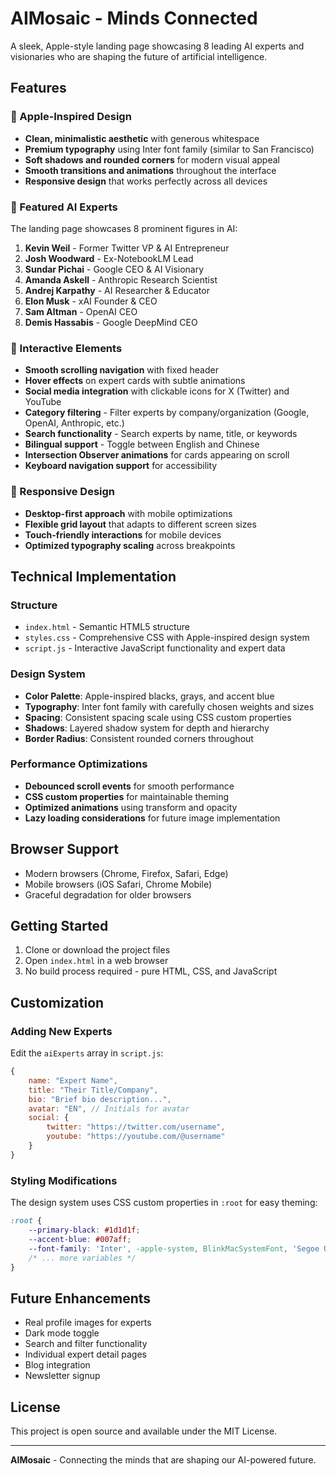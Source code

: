 # AIMosaic - Minds Connected

A sleek, Apple-style landing page showcasing 8 leading AI experts and visionaries who are shaping the future of artificial intelligence.

## Features

### 🎨 Apple-Inspired Design
- **Clean, minimalistic aesthetic** with generous whitespace
- **Premium typography** using Inter font family (similar to San Francisco)
- **Soft shadows and rounded corners** for modern visual appeal
- **Smooth transitions and animations** throughout the interface
- **Responsive design** that works perfectly across all devices

### 👥 Featured AI Experts
The landing page showcases 8 prominent figures in AI:

1. **Kevin Weil** - Former Twitter VP & AI Entrepreneur
2. **Josh Woodward** - Ex-NotebookLM Lead
3. **Sundar Pichai** - Google CEO & AI Visionary
4. **Amanda Askell** - Anthropic Research Scientist
5. **Andrej Karpathy** - AI Researcher & Educator
6. **Elon Musk** - xAI Founder & CEO
7. **Sam Altman** - OpenAI CEO
8. **Demis Hassabis** - Google DeepMind CEO

### 🚀 Interactive Elements
- **Smooth scrolling navigation** with fixed header
- **Hover effects** on expert cards with subtle animations
- **Social media integration** with clickable icons for X (Twitter) and YouTube
- **Category filtering** - Filter experts by company/organization (Google, OpenAI, Anthropic, etc.)
- **Search functionality** - Search experts by name, title, or keywords
- **Bilingual support** - Toggle between English and Chinese
- **Intersection Observer animations** for cards appearing on scroll
- **Keyboard navigation support** for accessibility

### 📱 Responsive Design
- **Desktop-first approach** with mobile optimizations
- **Flexible grid layout** that adapts to different screen sizes
- **Touch-friendly interactions** for mobile devices
- **Optimized typography scaling** across breakpoints

## Technical Implementation

### Structure
- `index.html` - Semantic HTML5 structure
- `styles.css` - Comprehensive CSS with Apple-inspired design system
- `script.js` - Interactive JavaScript functionality and expert data

### Design System
- **Color Palette**: Apple-inspired blacks, grays, and accent blue
- **Typography**: Inter font family with carefully chosen weights and sizes
- **Spacing**: Consistent spacing scale using CSS custom properties
- **Shadows**: Layered shadow system for depth and hierarchy
- **Border Radius**: Consistent rounded corners throughout

### Performance Optimizations
- **Debounced scroll events** for smooth performance
- **CSS custom properties** for maintainable theming
- **Optimized animations** using transform and opacity
- **Lazy loading considerations** for future image implementation

## Browser Support
- Modern browsers (Chrome, Firefox, Safari, Edge)
- Mobile browsers (iOS Safari, Chrome Mobile)
- Graceful degradation for older browsers

## Getting Started

1. Clone or download the project files
2. Open `index.html` in a web browser
3. No build process required - pure HTML, CSS, and JavaScript

## Customization

### Adding New Experts
Edit the `aiExperts` array in `script.js`:

```javascript
{
    name: "Expert Name",
    title: "Their Title/Company",
    bio: "Brief bio description...",
    avatar: "EN", // Initials for avatar
    social: {
        twitter: "https://twitter.com/username",
        youtube: "https://youtube.com/@username"
    }
}
```

### Styling Modifications
The design system uses CSS custom properties in `:root` for easy theming:

```css
:root {
    --primary-black: #1d1d1f;
    --accent-blue: #007aff;
    --font-family: 'Inter', -apple-system, BlinkMacSystemFont, 'Segoe UI', Roboto, sans-serif;
    /* ... more variables */
}
```

## Future Enhancements
- Real profile images for experts
- Dark mode toggle
- Search and filter functionality
- Individual expert detail pages
- Blog integration
- Newsletter signup

## License
This project is open source and available under the MIT License.

---

**AIMosaic** - Connecting the minds that are shaping our AI-powered future.
